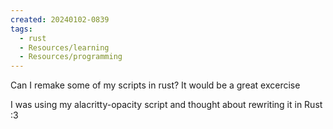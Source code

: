 ```yaml
---
created: 20240102-0839
tags:
  - rust
  - Resources/learning
  - Resources/programming
---
```


Can I remake some of my scripts in rust? It would be a great excercise

I was using my alacritty-opacity script and thought about rewriting it in Rust :3
